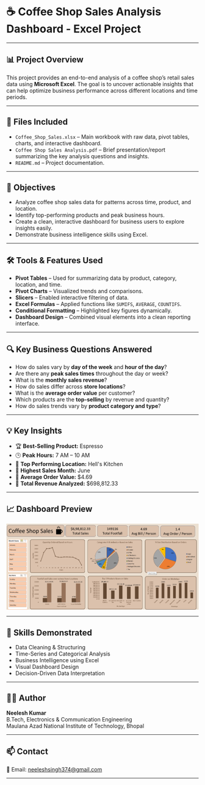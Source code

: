 
# ☕ Coffee Shop Sales Analysis Dashboard - Excel Project

---

## 📊 Project Overview

This project provides an end-to-end analysis of a coffee shop’s retail sales data using **Microsoft Excel**. The goal is to uncover actionable insights that can help optimize business performance across different locations and time periods.

---

## 📁 Files Included

- `Coffee_Shop_Sales.xlsx` – Main workbook with raw data, pivot tables, charts, and interactive dashboard.
- `Coffee Shop Sales Analysis.pdf` – Brief presentation/report summarizing the key analysis questions and insights.
- `README.md` – Project documentation.

---

## 🎯 Objectives

- Analyze coffee shop sales data for patterns across time, product, and location.
- Identify top-performing products and peak business hours.
- Create a clean, interactive dashboard for business users to explore insights easily.
- Demonstrate business intelligence skills using Excel.

---

## 🛠️ Tools & Features Used

- **Pivot Tables** – Used for summarizing data by product, category, location, and time.
- **Pivot Charts** – Visualized trends and comparisons.
- **Slicers** – Enabled interactive filtering of data.
- **Excel Formulas** – Applied functions like `SUMIFS`, `AVERAGE`, `COUNTIFS`.
- **Conditional Formatting** – Highlighted key figures dynamically.
- **Dashboard Design** – Combined visual elements into a clean reporting interface.

---

## 🔍 Key Business Questions Answered

- How do sales vary by **day of the week** and **hour of the day**?
- Are there any **peak sales times** throughout the day or week?
- What is the **monthly sales revenue**?
- How do sales differ across **store locations**?
- What is the **average order value** per customer?
- Which products are the **top-selling** by revenue and quantity?
- How do sales trends vary by **product category and type**?

---

## 💡 Key Insights

- 🏆 **Best-Selling Product:** Espresso
- 🕒 **Peak Hours:** 7 AM – 10 AM
- 🏪 **Top Performing Location:** Hell's Kitchen
- 📆 **Highest Sales Month:** June
- 💸 **Average Order Value:** $4.69
- 🧾 **Total Revenue Analyzed:** $698,812.33

---

## 📈 Dashboard Preview

![Dashboard Preview](dashboard.png)

---

## 🧠 Skills Demonstrated

- Data Cleaning & Structuring
- Time-Series and Categorical Analysis
- Business Intelligence using Excel
- Visual Dashboard Design
- Decision-Driven Data Interpretation

---

## 🙋‍♂️ Author

**Neelesh Kumar**  
B.Tech, Electronics & Communication Engineering  
Maulana Azad National Institute of Technology, Bhopal

---

## 📫 Contact

📧 Email: [neeleshsingh374@gmail.com](mailto:neeleshsingh374@gmail.com)

---
